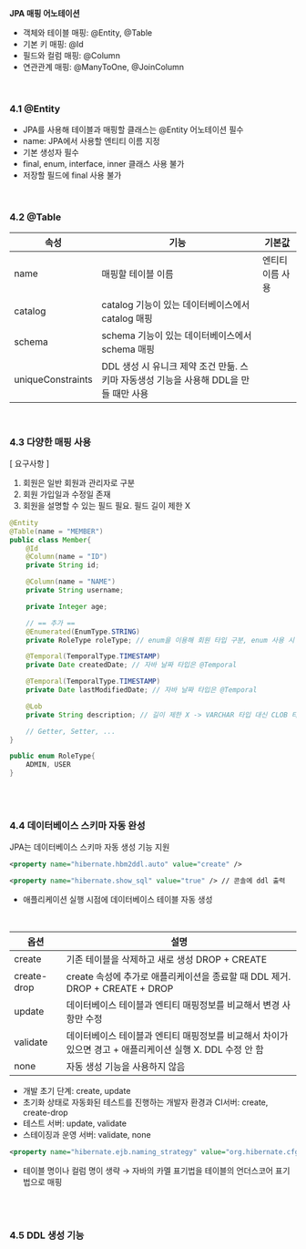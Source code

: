 **JPA 매핑 어노테이션**

- 객체와 테이블 매핑: @Entity, @Table
- 기본 키 매핑: @Id
- 필드와 컬럼 매핑: @Column
- 연관관계 매핑: @ManyToOne, @JoinColumn

<br>

### 4.1 @Entity

- JPA를 사용해 테이블과 매핑할 클래스는 @Entity 어노테이션 필수
- name: JPA에서 사용할 엔티티 이름 지정
- 기본 생성자 필수
- final, enum, interface, inner 클래스 사용 불가
- 저장할 필드에 final 사용 불가

<br>

### 4.2 @Table
| 속성 | 기능 | 기본값 |
| --- | --- | --- |
| name | 매핑할 테이블 이름 | 엔티티 이름 사용 |
| catalog | catalog 기능이 있는 데이터베이스에서 catalog 매핑 |  |
| schema | schema 기능이 있는 데이터베이스에서 schema 매핑 |  |
| uniqueConstraints | DDL 생성 시 유니크 제약 조건 만듦. 스키마 자동생성 기능을 사용해 DDL을 만들 때만 사용 |  |

<br>

### 4.3 다양한 매핑 사용

[ 요구사항 ]

1. 회원은 일반 회원과 관리자로 구분
2. 회원 가입일과 수정일 존재
3. 회원을 설명할 수 있는 필드 필요. 필드 길이 제한 X

```java
@Entity
@Table(name = "MEMBER")
public class Member{
	@Id
	@Column(name = "ID")
	private String id;

	@Column(name = "NAME")
	private String username;

	private Integer age;

	// == 추가 ==
	@Enumerated(EnumType.STRING)
	private RoleType roleType; // enum을 이용해 회원 타입 구분, enum 사용 시 @Enumerated 어노테이션 매핑 필요

	@Temporal(TemporalType.TIMESTAMP)
	private Date createdDate; // 자바 날짜 타입은 @Temporal

	@Temporal(TemporalType.TIMESTAMP)
	private Date lastModifiedDate; // 자바 날짜 타입은 @Temporal

	@Lob
	private String description; // 길이 제한 X -> VARCHAR 타입 대신 CLOB 타입 저장 필요. ==> @Lob 사용 시 CLOB. BLOB 타입 매핑 가능

	// Getter, Setter, ...
}
```

```java
public enum RoleType{
	ADMIN, USER
}
```

<br><br>

### 4.4 데이터베이스 스키마 자동 완성

JPA는 데이터베이스 스키마 자동 생성 기능 지원

```xml
<property name="hibernate.hbm2ddl.auto" value="create" /> 

<property name="hibernate.show_sql" value="true" /> // 콘솔에 ddl 출력
```

- 애플리케이션 실행 시점에 데이터베이스 테이블 자동 생성

<br>

| 옵션 | 설명 |
| --- | --- |
| create | 기존 테이블을 삭제하고 새로 생성 DROP + CREATE |
| create-drop | create 속성에 추가로 애플리케이션을 종료할 때 DDL 제거. DROP + CREATE + DROP |
| update | 데이터베이스 테이블과 엔티티 매핑정보를 비교해서 변경 사항만 수정 |
| validate | 데이터베이스 테이블과 엔티티 매핑정보를 비교해서 차이가 있으면 경고 + 애플리케이션 실행 X. DDL 수정 안 함 |
| none | 자동 생성 기능을 사용하지 않음 |

- 개발 초기 단계: create, update
- 초기화 상태로 자동화된 테스트를 진행하는 개발자 환경과 CI서버: create, create-drop
- 테스트 서버: update, validate
- 스테이징과 운영 서버: validate, none

```xml
<property name="hibernate.ejb.naming_strategy" value="org.hibernate.cfg.ImprovedNamingStrategy" />
```

- 테이블 명이나 컬럼 명이 생략 → 자바의 카멜 표기법을 테이블의 언더스코어 표기법으로 매핑

<br><br>

### 4.5 DDL 생성 기능
